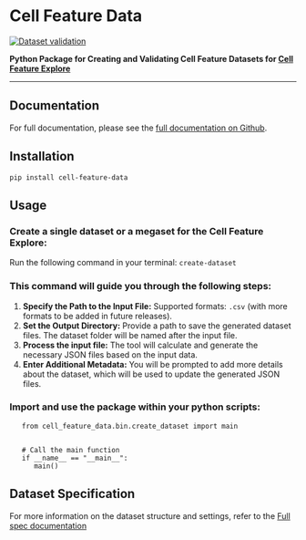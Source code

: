 # Cell Feature Data

[![Dataset validation](https://github.com/allen-cell-animated/cell-feature-data/actions/workflows/validate.yml/badge.svg?branch=main)](https://github.com/allen-cell-animated/cell-feature-data/actions/workflows/validate.yml)


**Python Package for Creating and Validating Cell Feature Datasets for [Cell Feature Explore](https://cfe.allencell.org/)**

---

## Documentation

For full documentation, please see the [full documentation on Github](https://github.com/allen-cell-animated/cell-feature-data).


## Installation

```pip install cell-feature-data```

## Usage
### Create a single dataset or a megaset for the Cell Feature Explore:

Run the following command in your terminal:
```create-dataset```

### This command will guide you through the following steps: 
  1. **Specify the Path to the Input File:** 
      Supported formats: `.csv` (with more formats to be added in future releases).
  2. **Set the Output Directory:**
      Provide a path to save the generated dataset files. The dataset folder will be named after the input file.
  3. **Process the input file:**
      The tool will calculate and generate the necessary JSON files based on the input data.
  4. **Enter Additional Metadata:** 
      You will be prompted to add more details about the dataset, which will be used to update the generated JSON files.

### Import and use the package within your python scripts:
```
   from cell_feature_data.bin.create_dataset import main


   # Call the main function
   if __name__ == "__main__":
      main()
```

## Dataset Specification 
For more information on the dataset structure and settings, refer to the [Full spec documentation](https://allen-cell-animated.github.io/cell-feature-data/HandoffSpecification.html)